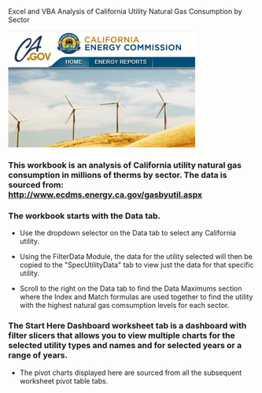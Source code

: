Excel and VBA Analysis of California Utility Natural Gas Consumption by Sector

![UtilityNGConsumption](Images/utilityng.jpg)

### This workbook is an analysis of California utility natural gas consumption in millions of therms by sector. The data is sourced from: http://www.ecdms.energy.ca.gov/gasbyutil.aspx

### The workbook starts with the Data tab. 

* Use the dropdown selector on the Data tab to select any California utility.

* Using the FilterData Module, the data for the utility selected will then be copied to the "SpecUtilityData" tab to view just the data for that specific utility. 

* Scroll to the right on the Data tab to find the Data Maximums section where the Index and Match formulas are used together to find the utility with the highest natural gas comsumption levels for each sector. 

### The Start Here Dashboard worksheet tab is a dashboard with filter slicers that allows you to view multiple charts for the selected utility types and names and for selected years or a range of years. 

* The pivot charts displayed here are sourced from all the subsequent worksheet pivot table tabs. 







